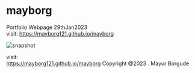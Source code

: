 # mayborg
Portfolio Webpage 29thJan2023   
visit: 
https://mayborg121.github.io/mayborg

![snapshot](https://user-images.githubusercontent.com/72288591/215305197-118a521c-c9ff-4962-83eb-482bf5c23926.jpeg)

visit:    
https://mayborg121.github.io/mayborg
Copyright @2023 . Mayur Borgude
